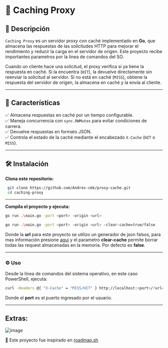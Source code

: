 # 🚀 Caching Proxy

## 📌 Descripción
`Caching Proxy` es un servidor proxy con caché implementado en **Go**, que almacena las respuestas de las solicitudes HTTP para mejorar el rendimiento y reducir la carga en el servidor de origen. Este proyecto recibe importantes parametros por la linea de comandos del SO.

Cuando un cliente hace una solicitud, el proxy verifica si ya tiene la respuesta en caché. Si la encuentra (`HIT`), la devuelve directamente sin reenviar la solicitud al servidor. Si no está en caché (`MISS`), obtiene la respuesta del servidor de origen, la almacena en caché y la envía al cliente.

---

## 🎯 Características
✅ Almacena respuestas en caché por un tiempo configurable.  
✅ Maneja concurrencia con `sync.RWMutex` para evitar condiciones de carrera.  
✅ Devuelve respuestas en formato JSON.  
✅ Controla el estado de la caché mediante el encabezado `X-Cache` (`HIT` o `MISS`).  

---

## 🛠️ Instalación

**Clona este repositorio:**
```bash
 git clone https://github.com/Andres-cmk/proxy-cache.git
 cd caching-proxy
```
---
**Compila el proyecto y ejecuta:**
```bash
go run .\main.go -port <port> -origin <url>
```
```bash
go run .\main.go -port <port> -origin <url> -clear-cache=true/false
```

Donde la **url** para este proyecto se utilizo un generador de json falsos, para mas información presione [aqui](http://dummyjson.com)
y el parametro **clear-cache** permite borrar todas las request almacenadas en la memoria. Por defecto es **false**.


--- 
### ⚙️ Uso
Desde la línea de comandos del sistema operativo, en este caso PowerShell, ejecuta:

```bash
curl -Headers @{ "X-Cache" = "MISS/HIT" } http://localhost:<port>/?url=products
```
Donde el **port** es el puerto ingresado por el usuario.

--- 
## Extras:

![image](https://github.com/user-attachments/assets/5cf568e9-814d-4741-aa29-4a3e8ed53ad5)

📢 Este proyecto fue inspirado en [roadmap.sh](https://roadmap.sh/projects/caching-server)



